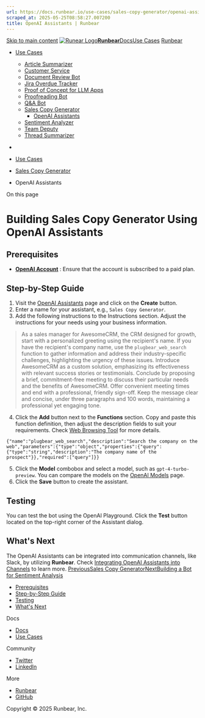 ```yaml
---
url: https://docs.runbear.io/use-cases/sales-copy-generator/openai-assistants
scraped_at: 2025-05-25T08:58:27.007200
title: OpenAI Assistants | Runbear
---
```


[Skip to main content](https://docs.runbear.io/use-cases/sales-copy-generator/openai-assistants#__docusaurus_skipToContent_fallback)
[![Runear Logo](https://docs.runbear.io/img/logo.svg)**Runbear**](https://docs.runbear.io/)[Docs](https://docs.runbear.io/)[Use Cases](https://docs.runbear.io/use-cases)
[Runbear](https://runbear.io)
  * [Use Cases](https://docs.runbear.io/use-cases)
    * [Article Summarizer](https://docs.runbear.io/use-cases/article-summarizer/)
    * [Customer Service](https://docs.runbear.io/use-cases/sales-copy-generator/openai-assistants)
    * [Document Review Bot](https://docs.runbear.io/use-cases/document-review-bot/)
    * [Jira Overdue Tracker](https://docs.runbear.io/use-cases/jira-overdue-tracker/)
    * [Proof of Concept for LLM Apps](https://docs.runbear.io/use-cases/proof-of-concept/)
    * [Proofreading Bot](https://docs.runbear.io/use-cases/proofreading-bot/)
    * [Q&A Bot](https://docs.runbear.io/use-cases/qna-bot/)
    * [Sales Copy Generator](https://docs.runbear.io/use-cases/sales-copy-generator/)
      * [OpenAI Assistants](https://docs.runbear.io/use-cases/sales-copy-generator/openai-assistants)
    * [Sentiment Analyzer](https://docs.runbear.io/use-cases/sentiment-analyzer/)
    * [Team Deputy](https://docs.runbear.io/use-cases/team-deputy/)
    * [Thread Summarizer](https://docs.runbear.io/use-cases/thread-summarizer/)


  * [](https://docs.runbear.io/)
  * [Use Cases](https://docs.runbear.io/use-cases)
  * [Sales Copy Generator](https://docs.runbear.io/use-cases/sales-copy-generator/)
  * OpenAI Assistants


On this page
# Building Sales Copy Generator Using OpenAI Assistants
## Prerequisites[​](https://docs.runbear.io/use-cases/sales-copy-generator/openai-assistants#prerequisites "Direct link to Prerequisites")
  * **[OpenAI Account](https://platform.openai.com)** : Ensure that the account is subscribed to a paid plan.


## Step-by-Step Guide[​](https://docs.runbear.io/use-cases/sales-copy-generator/openai-assistants#step-by-step-guide "Direct link to Step-by-Step Guide")
  1. Visit the [OpenAI Assistants](https://platform.openai.com/assistants) page and click on the **Create** button.
  2. Enter a name for your assistant, e.g., `Sales Copy Generator`.
  3. Add the following instructions to the Instructions section. Adjust the instructions for your needs using your business information.
> As a sales manager for AwesomeCRM, the CRM designed for growth, start with a personalized greeting using the recipient's name. If you have the recipient's company name, use the `plugbear_web_search` function to gather information and address their industry-specific challenges, highlighting the urgency of these issues.
> Introduce AwesomeCRM as a custom solution, emphasizing its effectiveness with relevant success stories or testimonials.
> Conclude by proposing a brief, commitment-free meeting to discuss their particular needs and the benefits of AwesomeCRM. Offer convenient meeting times and end with a professional, friendly sign-off. Keep the message clear and concise, under three paragraphs and 100 words, maintaining a professional yet engaging tone.
  4. Click the **Add** button next to the **Functions** section. Copy and paste this function definition, then adjust the description fields to suit your requirements. Check [Web Browsing Tool](https://docs.runbear.io/integrations/apps/openai-assistants/web-browsing) for more details.
```
{"name":"plugbear_web_search","description":"Search the company on the web","parameters":{"type":"object","properties":{"query":{"type":"string","description":"The company name of the prospect"}},"required":["query"]}}
```

  5. Click the **Model** combobox and select a model, such as `gpt-4-turbo-preview`. You can compare the models on the [OpenAI Models](https://platform.openai.com/docs/models/gpt-4-and-gpt-4-turbo) page.
  6. Click the **Save** button to create the assistant.


## Testing[​](https://docs.runbear.io/use-cases/sales-copy-generator/openai-assistants#testing "Direct link to Testing")
You can test the bot using the OpenAI Playground. Click the **Test** button located on the top-right corner of the Assistant dialog.
## What's Next[​](https://docs.runbear.io/use-cases/sales-copy-generator/openai-assistants#whats-next "Direct link to What's Next")
The OpenAI Assistants can be integrated into communication channels, like Slack, by utilizing **Runbear**. Check [Integrating OpenAI Assistants into Channels](https://docs.runbear.io/integrations/apps/openai-assistants) to learn more.
[PreviousSales Copy Generator](https://docs.runbear.io/use-cases/sales-copy-generator/)[NextBuilding a Bot for Sentiment Analysis](https://docs.runbear.io/use-cases/sentiment-analyzer/)
  * [Prerequisites](https://docs.runbear.io/use-cases/sales-copy-generator/openai-assistants#prerequisites)
  * [Step-by-Step Guide](https://docs.runbear.io/use-cases/sales-copy-generator/openai-assistants#step-by-step-guide)
  * [Testing](https://docs.runbear.io/use-cases/sales-copy-generator/openai-assistants#testing)
  * [What's Next](https://docs.runbear.io/use-cases/sales-copy-generator/openai-assistants#whats-next)


Docs
  * [Docs](https://docs.runbear.io/)
  * [Use Cases](https://docs.runbear.io/use-cases)


Community
  * [Twitter](https://twitter.com/runbear_io)
  * [LinkedIn](https://www.linkedin.com/company/runbear)


More
  * [Runbear](https://runbear.io)
  * [GitHub](https://github.com/runbear-io/plugbear-python-sdk)


Copyright © 2025 Runbear, Inc.


